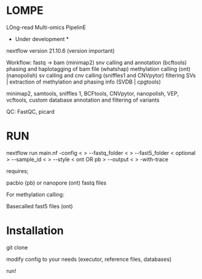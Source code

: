 # LOMPE
LOng-read Multi-omics PipelinE

* Under development *

nextflow version 21.10.6 (version important)

Workflow: 
fastq -> bam (minimap2)
snv calling and annotation (bcftools)
phasing and haplotagging of bam file (whatshap)
methylation calling (ont) (nanopolish)
sv calling and cnv calling (sniffles1 and CNVpytor)
filtering SVs | extraction of methylation and phasing info (SVDB | cpgtools)


minimap2, samtools, sniffles 1, BCFtools, CNVpytor, nanopolish, VEP, vcftools, custom database annotation and filtering of variants


QC: 
FastQC, picard

# RUN
nextflow run main.nf -config < > --fastq_folder < > --fast5_folder < optional > --sample_id < > 
--style < ont OR pb > 
--output <  > -with-trace 

requires;

pacbio (pb) or nanopore (ont) fastq files

For methylation calling:

Basecalled fast5 files (ont)

# Installation
git clone

modify config to your needs (executor, reference files, databases)

run!